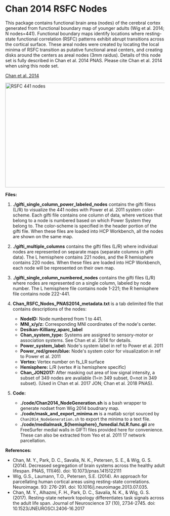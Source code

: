 # Chan 2014 RSFC Nodes
This package contains functional brain area (nodes) of the cerebral cortex generated from functional boundary map of younger adults (Wig et al. 2014; N nodes=441). Functional boundary maps identify locations where resting-state functional correlation (RSFC) patterns exhibit abrupt transitions across the cortical surface. These areal nodes were created by locating the local minima of RSFC transition as putative functional areal centers, and creating disks around the centers as areal nodes (3mm raidus). Details of this node set is fully described in Chan et al. 2014 PNAS. Please cite Chan et al. 2014 when using this node set.

[Chan et al. 2014](http://www.pnas.org/content/111/46/E4997)

<img src="https://github.com/mychan24/Chan_RSFC_Nodes/blob/master/png/Chan2014_RSFC_441Nodes_PowerLabel_wh.png" alt="RSFC 441 nodes" width="509" height="331">

**Files:**
1. **./gifti_single_column_power_labeled_nodes** contains the gifti filess (L/R) to visualize the 441 nodes with Power et al. 2011 system color-scheme. Each gifti file contains one column of data, where vertices that belong to a node is numbered based on which Power System they belong to. The color-scheme is specified in the header portion of the gifti file. When these files are loaded into HCP Workbench, all the nodes are shown on the same map. 

2. **./gifti_multiple_columns** contains the gifti files (L/R) where individual nodes are represented on separate maps (separate columns in gifti data). The L hemisphere contains 221 nodes, and the R hemisphere contains 220 nodes. When these files are loaded into HCP Workbench, each node will be represented on their own map. 

3. **./gifti_single_column_numbered_nodes** contains the gifti files (L/R) where nodes are represented on a single column, labeled by node number. The L hemisphere file contains node 1-221; the R hemisphere file contains node 222-441.

4. **Chan_RSFC_Nodes_PNAS2014_metadata.txt** is a tab delimited file that contains descriptions of the nodes:
   * **NodeID:**                 Node numbered from 1 to 441. 
   * **MNI_x/y/z:**             Corresponding MNI coordinates of the node's center.
   * **Desikan-Killiany_aparc_label**
   * **Chan_system_type:**     Systems are assigned to sensory-motor or association systems. See
                           Chan et al. 2014 for details. 
   * **Power_system_label:**   Node's system label in ref to Power et al. 2011
   * **Power_red/green/blue:** Node's system color for visualization in ref to Power et al. 2011
   * **Vertex:**              Vertex number on fs_LR surface
   * **Hemisphere:**           L/R (vertex # is hemisphere specific)
   * **Chan_JON2017:**         After masking out area of low signal intensity, a subset of 349 
                           nodes are available (1=in 349 subset, 0=not in 349 subset). 
                           (Used in Chan et al. 2017 JON; Chan et al. 2018 PNAS). 

5. **Code:**
   * **./code/Chan2014_NodeGeneration.sh** is a bash wrapper to generate nodset from Wig 2014 boudnary map. 
   * **./code/mask_and_export_minima.m** is a matlab script sourced by `Chan2014_NodeGeneration.sh` to export the minima to a text file. 
   * **./code/medialmask_${hemisphere}_fsmedial.fsLR.func.gii** are FreeSurfer medial walls in GIFTI files provided here for convenience. These can also be extracted from Yeo et al. 2011 17 network parcellation. 

**References:**
* Chan, M. Y., Park, D. C., Savalia, N. K., Petersen, S. E., & Wig, G. S. (2014). Decreased segregation of brain systems across the healthy adult lifespan. PNAS, 111(46). doi: 10.1073/pnas.1415122111
* Wig, G.S., Laumann, T.O., Petersen, S.E. (2014). An approach for parcellating human cortical areas using resting-state correlations. Neuroimage. 93: 276-291. doi: 10.1016/j.neuroimage.2013.07.035.
* Chan, M. Y., Alhazmi, F. H., Park, D. C., Savalia, N. K., & Wig, G. S. (2017). Resting-state network topology differentiates task signals across the adult life span. Journal of Neuroscience 37 (10), 2734-2745. doi: 10.1523/JNEUROSCI.2406-16.2017
